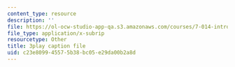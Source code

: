```yaml
---
content_type: resource
description: ''
file: https://ol-ocw-studio-app-qa.s3.amazonaws.com/courses/7-014-introductory-biology-spring-2005/c23e809945575b38bc05e29da00b2a8d_fQKMD2iFe5w.vtt
file_type: application/x-subrip
resourcetype: Other
title: 3play caption file
uid: c23e8099-4557-5b38-bc05-e29da00b2a8d
---
```

